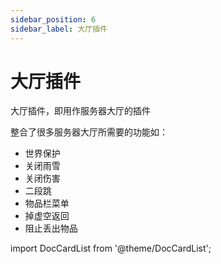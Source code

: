 ```yaml
---
sidebar_position: 6
sidebar_label: 大厅插件
---
```


# 大厅插件

大厅插件，即用作服务器大厅的插件

整合了很多服务器大厅所需要的功能如：

- 世界保护
- 关闭雨雪
- 关闭伤害
- 二段跳
- 物品栏菜单
- 掉虚空返回
- 阻止丢出物品

import DocCardList from '@theme/DocCardList';

<DocCardList />
